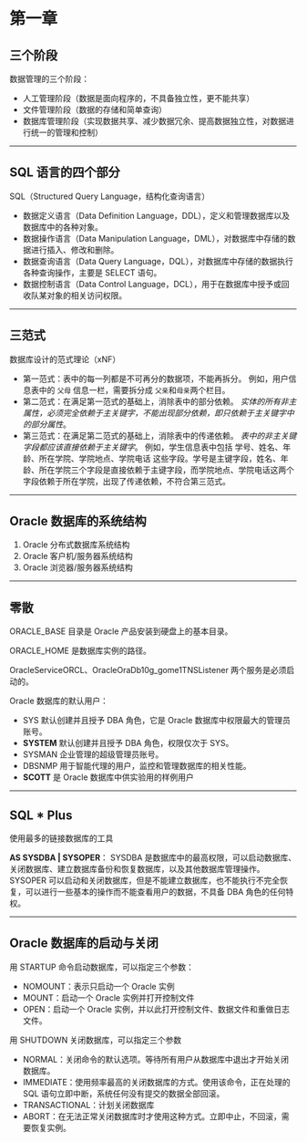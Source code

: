 # 第一章

## 三个阶段

数据管理的三个阶段：

- 人工管理阶段（数据是面向程序的，不具备独立性，更不能共享）
- 文件管理阶段（数据的存储和简单查询）
- 数据库管理阶段（实现数据共享、减少数据冗余、提高数据独立性，对数据进行统一的管理和控制）

***

## SQL 语言的四个部分

SQL（Structured Query Language，结构化查询语言）

- 数据定义语言（Data Definition Language，DDL），定义和管理数据库以及数据库中的各种对象。
- 数据操作语言（Data Manipulation Language，DML），对数据库中存储的数据进行插入、修改和删除。
- 数据查询语言（Data Query Language，DQL），对数据库中存储的数据执行各种查询操作，主要是 SELECT 语句。
- 数据控制语言（Data Control Language，DCL），用于在数据库中授予或回收队某对象的相关访问权限。

***

## 三范式

数据库设计的范式理论（xNF）

- 第一范式：表中的每一列都是不可再分的数据项，不能再拆分。
	例如，用户信息表中的 `父母` 信息一栏，需要拆分成 `父亲`和`母亲`两个栏目。
- 第二范式：在满足第一范式的基础上，消除表中的部分依赖。
	*实体的所有非主属性，必须完全依赖于主关键字，不能出现部分依赖，即只依赖于主关键字中的部分属性*。
- 第三范式：在满足第二范式的基础上，消除表中的传递依赖。
	*表中的非主关键字段都应该直接依赖于主关键字*。
	例如，学生信息表中包括 学号、姓名、年龄、所在学院、学院地点、学院电话 这些字段。学号是主键字段，姓名、年龄、所在学院三个字段是直接依赖于主键字段，而学院地点、学院电话这两个字段依赖于所在学院，出现了传递依赖，不符合第三范式。

***

## Oracle 数据库的系统结构

1. Oracle 分布式数据库系统结构
2. Oracle 客户机/服务器系统结构
3. Oracle 浏览器/服务器系统结构

***

## 零散

ORACLE_BASE 目录是 Oracle 产品安装到硬盘上的基本目录。

ORACLE_HOME 是数据库实例的路径。

OracleServiceORCL、OracleOraDb10g_gome1TNSListener 两个服务是必须启动的。

Oracle 数据库的默认用户：
- SYS 默认创建并且授予 DBA 角色，它是 Oracle 数据库中权限最大的管理员账号。
- **SYSTEM** 默认创建并且授予 DBA 角色，权限仅次于 SYS。
- SYSMAN 企业管理的超级管理员账号。
- DBSNMP 用于智能代理的用户，监控和管理数据库的相关性能。
- **SCOTT** 是 Oracle 数据库中供实验用的样例用户

***

## SQL * Plus

使用最多的链接数据库的工具

**AS SYSDBA | SYSOPER**：
SYSDBA 是数据库中的最高权限，可以启动数据库、关闭数据库、建立数据库备份和恢复数据库，以及其他数据库管理操作。
SYSOPER 可以启动和关闭数据库，但是不能建立数据库，也不能执行不完全恢复，可以进行一些基本的操作而不能查看用户的数据，不具备 DBA 角色的任何特权。

***

## Oracle 数据库的启动与关闭

用 STARTUP 命令启动数据库，可以指定三个参数：
- NOMOUNT：表示只启动一个 Oracle 实例
- MOUNT：启动一个 Oracle 实例并打开控制文件
- OPEN：启动一个 Oracle 实例，并以此打开控制文件、数据文件和重做日志文件。

用 SHUTDOWN 关闭数据库，可以指定三个参数
- NORMAL：关闭命令的默认选项。等待所有用户从数据库中退出才开始关闭数据库。
- IMMEDIATE：使用频率最高的关闭数据库的方式。使用该命令，正在处理的 SQL 语句立即中断，系统任何没有提交的数据全部回滚。
- TRANSACTIONAL：计划关闭数据库
- ABORT：在无法正常关闭数据库时才使用这种方式。立即中止，不回滚，需要恢复实例。



<!--stackedit_data:
eyJoaXN0b3J5IjpbLTExNzc3MzAxMSwyMTcxMzY5NDBdfQ==
-->
